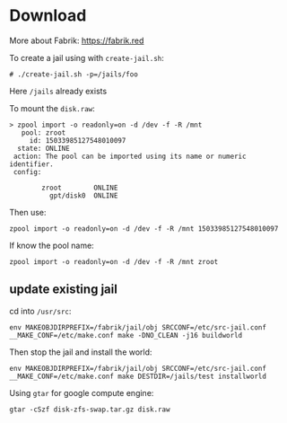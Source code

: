 # Download

More about Fabrik: https://fabrik.red

To create a jail using with `create-jail.sh`:

    # ./create-jail.sh -p=/jails/foo

Here `/jails` already exists

To mount the `disk.raw`:

```
> zpool import -o readonly=on -d /dev -f -R /mnt
   pool: zroot
     id: 15033985127548010097
  state: ONLINE
 action: The pool can be imported using its name or numeric identifier.
 config:

        zroot        ONLINE
          gpt/disk0  ONLINE
```

Then use:

    zpool import -o readonly=on -d /dev -f -R /mnt 15033985127548010097

If know the pool name:

    zpool import -o readonly=on -d /dev -f -R /mnt zroot

## update existing jail

cd into `/usr/src`:

    env MAKEOBJDIRPREFIX=/fabrik/jail/obj SRCCONF=/etc/src-jail.conf __MAKE_CONF=/etc/make.conf make -DNO_CLEAN -j16 buildworld

Then stop the jail and install the world:

    env MAKEOBJDIRPREFIX=/fabrik/jail/obj SRCCONF=/etc/src-jail.conf __MAKE_CONF=/etc/make.conf make DESTDIR=/jails/test installworld


Using `gtar` for google compute engine:

    gtar -cSzf disk-zfs-swap.tar.gz disk.raw
